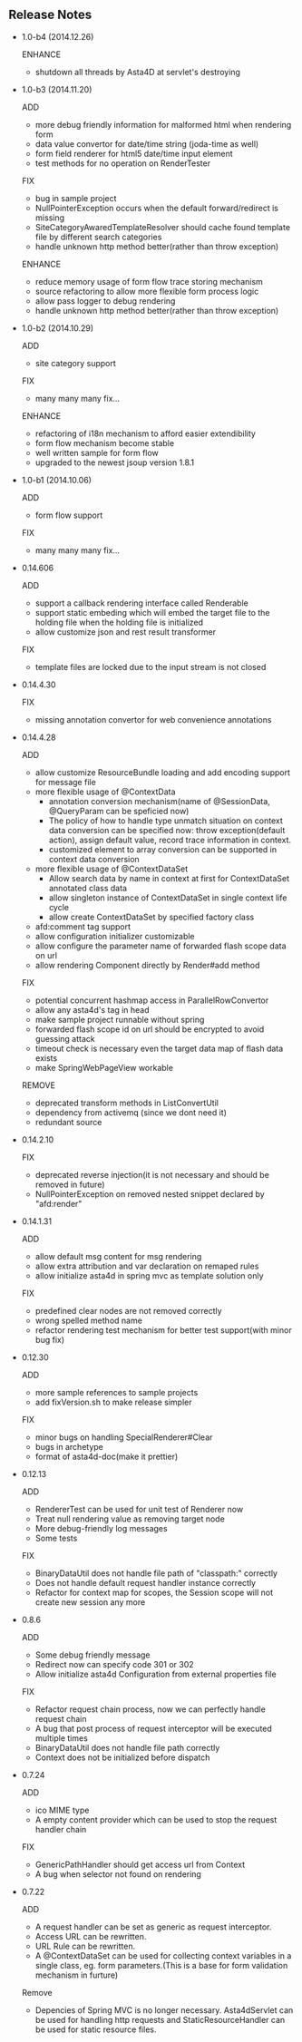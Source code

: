 ## Release Notes

-   1.0-b4 (2014.12.26)

    ENHANCE
    - shutdown all threads by Asta4D at servlet's destroying
    
-   1.0-b3 (2014.11.20)

    ADD
    - more debug friendly information for malformed html when rendering form
    - data value convertor for date/time string (joda-time as well)
    - form field renderer for html5 date/time input element
    - test methods for no operation on RenderTester
	
    FIX
    - bug in sample project
    - NullPointerException occurs when the default forward/redirect is missing
    - SiteCategoryAwaredTemplateResolver should cache found template file by different search categories
    - handle unknown http method better(rather than throw exception)
    
    ENHANCE
    - reduce memory usage of form flow trace storing mechanism
    - source refactoring to allow more flexible form process logic
    - allow pass logger to debug rendering
    - handle unknown http method better(rather than throw exception)

-   1.0-b2 (2014.10.29)

    ADD
    - site category support
	
    FIX
    - many many many fix...
    
    ENHANCE
    - refactoring of i18n mechanism to afford easier extendibility
    - form flow mechanism become stable    
    - well written sample for form flow
    - upgraded to the newest jsoup version 1.8.1

-   1.0-b1 (2014.10.06)

    ADD
    - form flow support
	
    FIX
    - many many many fix...

-   0.14.606

    ADD
    - support a callback rendering interface called Renderable
    - support static embeding which will embed the target file to the holding file when the holding file is initialized
    - allow customize json and rest result transformer
    
    FIX
    - template files are locked due to the input stream is not closed

-   0.14.4.30
    
    FIX
    - missing annotation convertor for web convenience annotations

-   0.14.4.28
    
    ADD
	- allow customize ResourceBundle loading and add encoding support for message file
	- more flexible usage of @ContextData
		- annotation conversion mechanism(name of @SessionData, @QueryParam can be speficied now)
		- The policy of how to handle type unmatch situation on context data conversion can be specified now: throw exception(default action), assign default value, record trace information in context.
		- customized element to array conversion can be supported in context data conversion
	- more flexible usage of @ContextDataSet
		- Allow search data by name in context at first for ContextDataSet annotated class data
		- allow singleton instance of ContextDataSet in single context life cycle
		- allow create ContextDataSet by specified factory class
	- afd:comment tag support
	- allow configuration initializer customizable
	- allow configure the parameter name of forwarded flash scope data on url
	- allow rendering Component directly by Render#add method


	FIX
    - potential concurrent hashmap access in ParallelRowConvertor
    - allow any asta4d's tag in head
    - make sample project runnable without spring
    - forwarded flash scope id on url should be encrypted to avoid guessing attack
    - timeout check is necessary even the target data map of flash data exists
    - make SpringWebPageView workable
	
	REMOVE
    - deprecated transform methods in ListConvertUtil
    - dependency from activemq (since we dont need it)
    - redundant source
    
-   0.14.2.10
    
    FIX
    - deprecated reverse injection(it is not necessary and should be removed in future)
    - NullPointerException on removed nested snippet declared by "afd:render"

-   0.14.1.31
    
    ADD
    - allow default msg content for msg rendering
    - allow extra attribution and var declaration on remaped rules
    - allow initialize asta4d in spring mvc as template solution only
    
    FIX
    - predefined clear nodes are not removed correctly
    - wrong spelled method name
    - refactor rendering test mechanism for better test support(with minor bug fix)

-   0.12.30
    
    ADD
    - more sample references to sample projects
    - add fixVersion.sh to make release simpler
    
    FIX
    - minor bugs on handling SpecialRenderer#Clear
    - bugs in archetype
    - format of asta4d-doc(make it prettier)

-   0.12.13
    
    ADD
    - RendererTest can be used for unit test of Renderer now
    - Treat null rendering value as removing target node
    - More debug-friendly log messages
    - Some tests
    
    FIX
    - BinaryDataUtil does not handle file path of "classpath:" correctly
    - Does not handle default request handler instance correctly
    - Refactor for context map for scopes, the Session scope will not create new session any more

-   0.8.6
    
    ADD
    - Some debug friendly message
    - Redirect now can specify code 301 or 302
    - Allow initialize asta4d Configuration from external properties file
    
    FIX
    - Refactor request chain process, now we can perfectly handle request chain
    - A bug that post process of request interceptor will be executed multiple times
    - BinaryDataUtil does not handle file path correctly
    - Context does not be initialized before dispatch

-   0.7.24
    
    ADD
    - ico MIME type
    - A empty content provider which can be used to stop the request handler chain
    
    FIX
    - GenericPathHandler should get access url from Context
    - A bug when selector not found on rendering

-   0.7.22
    
    ADD
    - A request handler can be set as generic as request interceptor.
    - Access URL can be rewritten.
    - URL Rule can be rewritten.
    - A @ContextDataSet can be used for collecting context variables in a single class, eg. form parameters.(This is a base for form validation mechanism in furture)
    
    Remove
    - Depencies of Spring MVC is no longer necessary. Asta4dServlet can be used for handling http requests and StaticResourceHandler can be used for static resource files.
